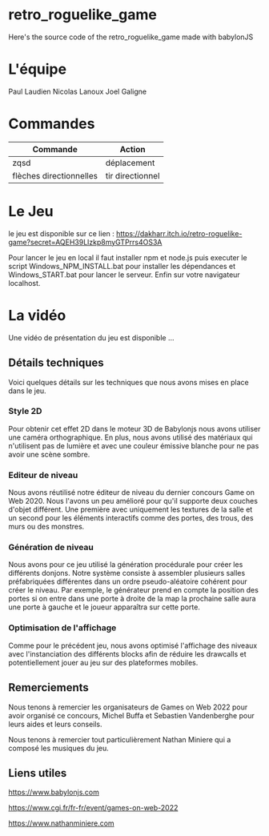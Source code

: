 # retro_roguelike_game
Here's the source code of the retro_roguelike_game made with babylonJS

# L'équipe

Paul Laudien
Nicolas Lanoux
Joel Galigne

# Commandes

Commande | Action
--------- | ----------
zqsd | déplacement
flèches directionnelles | tir directionnel

# Le Jeu

le jeu est disponible sur ce lien : https://dakharr.itch.io/retro-roguelike-game?secret=AQEH39Llzkp8myGTPrrs4OS3A

Pour lancer le jeu en local il faut installer npm et node.js puis executer le script Windows_NPM_INSTALL.bat pour installer les dépendances et Windows_START.bat pour lancer le serveur. Enfin sur votre navigateur localhost.

# La vidéo

Une vidéo de présentation du jeu est disponible ...

## Détails techniques

Voici quelques détails sur les techniques que nous avons mises en place dans le jeu.

### Style 2D

Pour obtenir cet effet 2D dans le moteur 3D de Babylonjs nous avons utiliser une caméra orthographique. En plus, nous avons utilisé des matériaux qui n'utilisent pas de lumière et avec une couleur émissive blanche pour ne pas avoir une scène sombre.

### Editeur de niveau

Nous avons réutilisé notre éditeur de niveau du dernier concours Game on Web 2020. Nous l'avons un peu amélioré pour qu'il supporte deux couches d'objet différent. Une première avec uniquement les textures de la salle et un second pour les éléments interactifs comme des portes, des trous, des murs ou des monstres.

### Génération de niveau

Nous avons pour ce jeu utilisé la génération procédurale pour créer les différents donjons. Notre système consiste à assembler plusieurs salles préfabriquées différentes dans un ordre pseudo-aléatoire cohérent pour créer le niveau. Par exemple, le générateur prend en compte la position des portes si on entre dans une porte à droite de la map la prochaine salle aura une porte à gauche et le joueur apparaîtra sur cette porte.

### Optimisation de l'affichage

Comme pour le précédent jeu, nous avons optimisé l'affichage des niveaux avec l'instanciation des différents blocks afin de réduire les drawcalls et potentiellement jouer au jeu sur des plateformes mobiles.

## Remerciements

Nous tenons à remercier les organisateurs de Games on Web 2022 pour avoir organisé ce concours, Michel Buffa et Sebastien Vandenberghe pour leurs aides et leurs conseils.

Nous tenons à remercier tout particulièrement Nathan Miniere qui a composé les musiques du jeu.


## Liens utiles

https://www.babylonjs.com

https://www.cgi.fr/fr-fr/event/games-on-web-2022

https://www.nathanminiere.com
